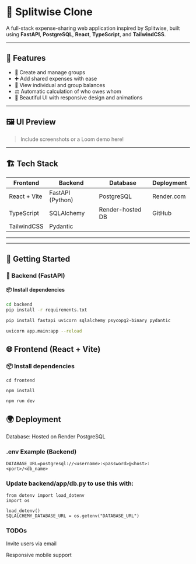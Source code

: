 # 💸 Splitwise Clone

A full-stack expense-sharing web application inspired by Splitwise, built using **FastAPI**, **PostgreSQL**, **React**, **TypeScript**, and **TailwindCSS**.

---

## 🔧 Features

- 👥 Create and manage groups
- ➕ Add shared expenses with ease
- 🧾 View individual and group balances
- ⚖️ Automatic calculation of who owes whom
- 🎨 Beautiful UI with responsive design and animations

---

## 🖼️ UI Preview

> Include screenshots or a Loom demo here!

---

## 🏗️ Tech Stack

| Frontend          | Backend          | Database     | Deployment |
|------------------|------------------|--------------|------------|
| React + Vite     | FastAPI (Python) | PostgreSQL   | Render.com |
| TypeScript       | SQLAlchemy       | Render-hosted DB | GitHub |
| TailwindCSS      | Pydantic         |              |           |

---

---

## 🚀 Getting Started

### 🐍 Backend (FastAPI)

#### 📦 Install dependencies

```bash
cd backend
pip install -r requirements.txt

pip install fastapi uvicorn sqlalchemy psycopg2-binary pydantic

uvicorn app.main:app --reload

```
## 🌐 Frontend (React + Vite)
### 📦 Install dependencies
```
cd frontend

npm install

npm run dev
```
## 🌍 Deployment
Database: Hosted on Render PostgreSQL

### .env Example (Backend)

    DATABASE_URL=postgresql://<username>:<password>@<host>:<port>/<db_name>
### Update backend/app/db.py to use this with:
    from dotenv import load_dotenv
    import os
    
    load_dotenv()
    SQLALCHEMY_DATABASE_URL = os.getenv("DATABASE_URL")

###  TODOs

 Invite users via email

 Responsive mobile support

